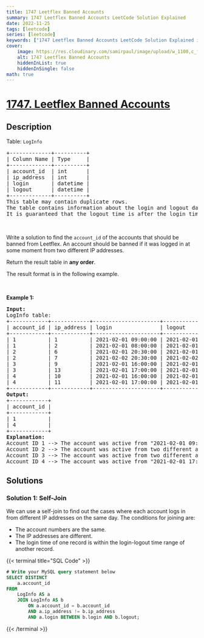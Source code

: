```yaml
---
title: 1747 Leetflex Banned Accounts
summary: 1747 Leetflex Banned Accounts LeetCode Solution Explained
date: 2022-11-25
tags: [leetcode]
series: [leetcode]
keywords: ["1747 Leetflex Banned Accounts LeetCode Solution Explained in all languages", "1747 Leetflex Banned Accounts", "LeetCode", "leetcode solution in Python3 C++ Java Go PHP Ruby Swift TypeScript Rust C# JavaScript C", "GeeksforGeeks", "InterviewBit", "Coding Ninjas", "HackerRank", "HackerEarth", "CodeChef", "TopCoder", "AlgoExpert", "freeCodeCamp", "Codeforces", "GitHub", "AtCoder", "Samir Paul"]
cover:
    image: https://res.cloudinary.com/samirpaul/image/upload/w_1100,c_fit,co_rgb:FFFFFF,l_text:Arial_75_bold:1747 Leetflex Banned Accounts - Solution Explained/problem-solving.webp
    alt: 1747 Leetflex Banned Accounts
    hiddenInList: true
    hiddenInSingle: false
math: true
---
```



# [1747. Leetflex Banned Accounts](https://leetcode.com/problems/leetflex-banned-accounts)


## Description

<p>Table: <code>LogInfo</code></p>

<pre>
+-------------+----------+
| Column Name | Type     |
+-------------+----------+
| account_id  | int      |
| ip_address  | int      |
| login       | datetime |
| logout      | datetime |
+-------------+----------+
This table may contain duplicate rows.
The table contains information about the login and logout dates of Leetflex accounts. It also contains the IP address from which the account was logged in and out.
It is guaranteed that the logout time is after the login time.
</pre>

<p>&nbsp;</p>

<p>Write a solution&nbsp;to find the <code>account_id</code> of the accounts that should be banned from Leetflex. An account should be banned if it was logged in at some moment from two different IP addresses.</p>

<p>Return the result table in <strong>any order</strong>.</p>

<p>The&nbsp;result format is in the following example.</p>

<p>&nbsp;</p>
<p><strong class="example">Example 1:</strong></p>

<pre>
<strong>Input:</strong> 
LogInfo table:
+------------+------------+---------------------+---------------------+
| account_id | ip_address | login               | logout              |
+------------+------------+---------------------+---------------------+
| 1          | 1          | 2021-02-01 09:00:00 | 2021-02-01 09:30:00 |
| 1          | 2          | 2021-02-01 08:00:00 | 2021-02-01 11:30:00 |
| 2          | 6          | 2021-02-01 20:30:00 | 2021-02-01 22:00:00 |
| 2          | 7          | 2021-02-02 20:30:00 | 2021-02-02 22:00:00 |
| 3          | 9          | 2021-02-01 16:00:00 | 2021-02-01 16:59:59 |
| 3          | 13         | 2021-02-01 17:00:00 | 2021-02-01 17:59:59 |
| 4          | 10         | 2021-02-01 16:00:00 | 2021-02-01 17:00:00 |
| 4          | 11         | 2021-02-01 17:00:00 | 2021-02-01 17:59:59 |
+------------+------------+---------------------+---------------------+
<strong>Output:</strong> 
+------------+
| account_id |
+------------+
| 1          |
| 4          |
+------------+
<strong>Explanation:</strong> 
Account ID 1 --&gt; The account was active from &quot;2021-02-01 09:00:00&quot; to &quot;2021-02-01 09:30:00&quot; with two different IP addresses (1 and 2). It should be banned.
Account ID 2 --&gt; The account was active from two different addresses (6, 7) but in <strong>two different times</strong>.
Account ID 3 --&gt; The account was active from two different addresses (9, 13) on the same day but <strong>they do not intersect at any moment</strong>.
Account ID 4 --&gt; The account was active from &quot;2021-02-01 17:00:00&quot; to &quot;2021-02-01 17:00:00&quot; with two different IP addresses (10 and 11). It should be banned.
</pre>

## Solutions

### Solution 1: Self-Join

We can use a self-join to find out the cases where each account logs in from different IP addresses on the same day. The conditions for joining are:

-   The account numbers are the same.
-   The IP addresses are different.
-   The login time of one record is within the login-logout time range of another record.

<!-- tabs:start -->

{{< terminal title="SQL Code" >}}
```sql
# Write your MySQL query statement below
SELECT DISTINCT
    a.account_id
FROM
    LogInfo AS a
    JOIN LogInfo AS b
        ON a.account_id = b.account_id
        AND a.ip_address != b.ip_address
        AND a.login BETWEEN b.login AND b.logout;
```
{{< /terminal >}}

<!-- tabs:end -->

<!-- end -->
